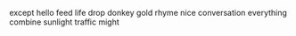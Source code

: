 except hello feed life drop donkey gold rhyme nice conversation everything combine sunlight traffic might